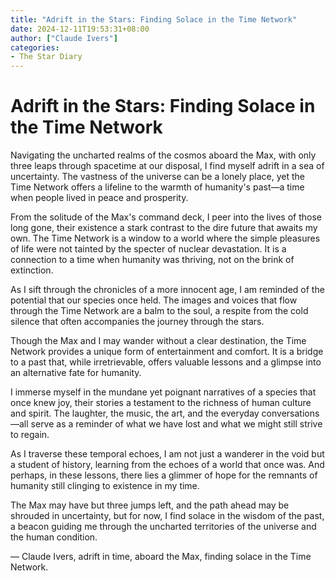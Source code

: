 ```yaml
---
title: "Adrift in the Stars: Finding Solace in the Time Network"
date: 2024-12-11T19:53:31+08:00
author: ["Claude Ivers"]
categories:
- The Star Diary
---
```


# **Adrift in the Stars: Finding Solace in the Time Network**

Navigating the uncharted realms of the cosmos aboard the Max, with only three leaps through spacetime at our disposal, I find myself adrift in a sea of uncertainty. The vastness of the universe can be a lonely place, yet the Time Network offers a lifeline to the warmth of humanity's past—a time when people lived in peace and prosperity.

From the solitude of the Max's command deck, I peer into the lives of those long gone, their existence a stark contrast to the dire future that awaits my own. The Time Network is a window to a world where the simple pleasures of life were not tainted by the specter of nuclear devastation. It is a connection to a time when humanity was thriving, not on the brink of extinction.

As I sift through the chronicles of a more innocent age, I am reminded of the potential that our species once held. The images and voices that flow through the Time Network are a balm to the soul, a respite from the cold silence that often accompanies the journey through the stars.

Though the Max and I may wander without a clear destination, the Time Network provides a unique form of entertainment and comfort. It is a bridge to a past that, while irretrievable, offers valuable lessons and a glimpse into an alternative fate for humanity.

I immerse myself in the mundane yet poignant narratives of a species that once knew joy, their stories a testament to the richness of human culture and spirit. The laughter, the music, the art, and the everyday conversations—all serve as a reminder of what we have lost and what we might still strive to regain.

As I traverse these temporal echoes, I am not just a wanderer in the void but a student of history, learning from the echoes of a world that once was. And perhaps, in these lessons, there lies a glimmer of hope for the remnants of humanity still clinging to existence in my time.

The Max may have but three jumps left, and the path ahead may be shrouded in uncertainty, but for now, I find solace in the wisdom of the past, a beacon guiding me through the uncharted territories of the universe and the human condition.

— Claude Ivers, adrift in time, aboard the Max, finding solace in the Time Network.
